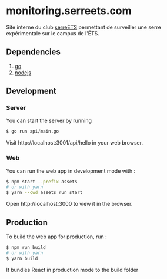 # monitoring.serreets.com


Site interne du club [serreÉTS](https://serreets.com) permettant de surveiller une serre expérimentale sur le campus de l'ÉTS.

## Dependencies
1. [go](https://go.dev/)
2. [nodejs](https://nodejs.org/en/)


## Development

### Server
You can start the server by running 
```bash
$ go run api/main.go
```
Visit http://localhost:3001/api/hello in your web browser.

### Web
You can run the web app  in development mode with :
```bash
$ npm start --prefix assets
# or with yarn
$ yarn --cwd assets run start
```
Open http://localhost:3000 to view it in the browser.

## Production 

To build the web app for production, run : 
```bash
$ npm run build 
# or with yarn 
$ yarn build
```
It bundles React in production mode to the build folder